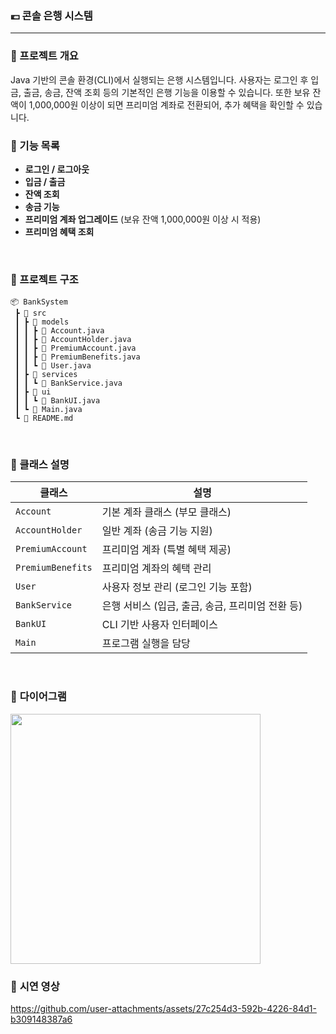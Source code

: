 
### 💶 콘솔 은행 시스템
---
### 🚀 프로젝트 개요
Java 기반의 콘솔 환경(CLI)에서 실행되는 은행 시스템입니다. 사용자는 로그인 후 입금, 출금, 송금, 잔액 조회 등의 기본적인 은행 기능을 이용할 수 있습니다. 또한 보유 잔액이 1,000,000원 이상이 되면 프리미엄 계좌로 전환되어, 추가 혜택을 확인할 수 있습니다.
<br>

### 📌 기능 목록
- **로그인 / 로그아웃**
- **입금 / 출금**
- **잔액 조회**
- **송금 기능** 
- **프리미엄 계좌 업그레이드** (보유 잔액 1,000,000원 이상 시 적용)
- **프리미엄 혜택 조회**

<br>

### 📂 프로젝트 구조
```
📦 BankSystem
 ┣ 📂 src
 ┃ ┣ 📂 models
 ┃ ┃ ┣ 📜 Account.java
 ┃ ┃ ┣ 📜 AccountHolder.java
 ┃ ┃ ┣ 📜 PremiumAccount.java
 ┃ ┃ ┣ 📜 PremiumBenefits.java
 ┃ ┃ ┗ 📜 User.java
 ┃ ┣ 📂 services
 ┃ ┃ ┗ 📜 BankService.java
 ┃ ┣ 📂 ui
 ┃ ┃ ┗ 📜 BankUI.java
 ┃ ┗ 📜 Main.java
 ┗ 📜 README.md
```

<br>

### 📌 클래스 설명
| 클래스 | 설명 |
|--------|-------------------------------------------------|
| `Account` | 기본 계좌 클래스 (부모 클래스) |
| `AccountHolder` | 일반 계좌 (송금 기능 지원) |
| `PremiumAccount` | 프리미엄 계좌 (특별 혜택 제공) |
| `PremiumBenefits` | 프리미엄 계좌의 혜택 관리 |
| `User` | 사용자 정보 관리 (로그인 기능 포함) |
| `BankService` | 은행 서비스 (입금, 출금, 송금, 프리미엄 전환 등) |
| `BankUI` | CLI 기반 사용자 인터페이스 |
| `Main` | 프로그램 실행을 담당 |

<br>

### 📌 **다이어그램** <br>
<img src="https://github.com/user-attachments/assets/d34e691e-487c-4cce-a72f-430cb3e16223" width="400"/>


### 📌 **시연 영상** <br>

https://github.com/user-attachments/assets/27c254d3-592b-4226-84d1-b309148387a6

